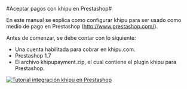 #Aceptar pagos con khipu en Prestashop#

En este manual se explica como configurar khipu para ser usado como medio de pago en Prestashop (http://www.prestashop.com/).

Antes de comenzar, se debe contar con lo siquiente:
- Una cuenta habilitada para cobrar en khipu.com.
- Prestashop 1.7
- El archivo khipupayment.zip, el cual contiene el plugin khipu para Prestashop.

[![Tutorial integración khipu en Prestashop](http://img.youtube.com/vi/l2is1lwSd_4/0.jpg)](https://www.youtube.com/watch?v=l2is1lwSd_4 "Tutorial integración khipu en Prestashop")

